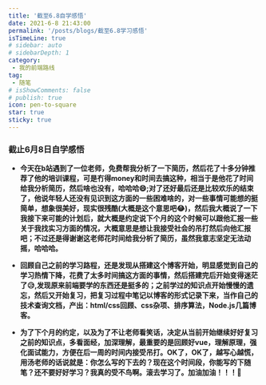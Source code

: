 ```yaml
---
title: '截至6.8自学感悟'
date: 2021-6-8 21:43:00
permalink: '/posts/blogs/截至6.8学习感悟'
isTimeLine: true
# sidebar: auto
# sidebarDepth: 1
category:
 - 我的前端路线
tag:
 - 随笔
# isShowComments: false
# publish: true
icon: pen-to-square
star: true
sticky: true
---
```



### 截止6月8日自学感悟

* **今天在b站遇到了一位老师，免费帮我分析了一下简历，然后花了十多分钟推荐了他的培训课程，可是冇得money和时间去搞这种，相当于是他花了时间给我分析简历，然后啥也没有，哈哈哈:smile:;对了还好最后还是比较欢乐的结束了，他说年轻人还没有见识到这方面的一些困难啥的，对一些事情可能想的挺简单，想象很美好，现实很残酷(大概是这个意思吧:joy:)，然后我大概说了一下我接下来可能的计划后，就大概是约定说下个月的这个时候可以跟他汇报一些关于我找实习方面的情况，大概意思是想让我接受社会的吊打然后向他汇报吧；不过还是得谢谢这老师花时间给我分析了简历，虽然我意志坚定无法动摇，哈哈哈。**

* **回顾自己之前的学习路程，还是发现从搭建这个博客开始，明显感觉到自己的学习热情下降，花费了太多时间搞这方面的事情，然后搭建完后开始变得迷茫了:disappointed_relieved:,发现原来前端要学的东西还是挺多的；之前学过的知识点开始慢慢的遗忘，然后又开始复习，把复习过程中笔记以博客的形式记录下来，当作自己的技术查询文档，产出：html/css回顾、css杂项、排序算法，Node.js几篇博客。**

* **为了下个月的约定，以及为了不让老师看笑话，决定从当前开始继续好好复习之前的知识点，多看面经，加深理解，最重要的是回顾好vue，理解原理，强化面试能力，方便在后一周的时间内接受吊打。OK了，OK了，越写心越慌，用汤老师的话说就是：你怎么写的下去的？现在这个时间段，你能写的下随笔？还不要好好学习？我真的受不鸟啊。滚去学习了。加油加油！！！**:muscle:

